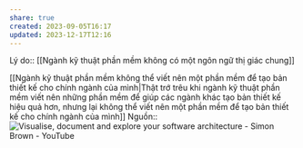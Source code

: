 ```yaml
---
share: true
created: 2023-09-05T16:17
updated: 2023-12-17T12:16
---
```

Lý do:: [[Ngành kỹ thuật phần mềm không có một ngôn ngữ thị giác chung]] 

[[Ngành kỹ thuật phần mềm không thể viết nên một phần mềm để tạo bản thiết kế cho chính ngành của mình|Thật trớ trêu khi ngành kỹ thuật phần mềm viết nên những phần mềm để giúp các ngành khác tạo bản thiết kế hiệu quả hơn, nhưng lại không thể viết nên một phần mềm để tạo bản thiết kế cho chính ngành của mình]]
Nguồn:: ![Visualise, document and explore your software architecture - Simon Brown - YouTube](https://youtu.be/Ym9nhVZs89o?si=VFspKff5BpUvvQSH)